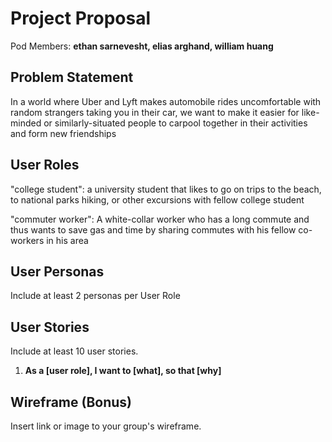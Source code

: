 # Project Proposal

Pod Members: **ethan sarnevesht, elias arghand, william huang**

## Problem Statement

In a world where Uber and Lyft makes automobile rides uncomfortable with random strangers taking you in their car, we want to make it easier for like-minded or similarly-situated people to carpool together in their activities and form new friendships

## User Roles

"college student": a university student that likes to go on trips to the beach, to national parks hiking, or other excursions with fellow college student

"commuter worker": A white-collar worker who has a long commute and thus wants to save gas and time by sharing commutes with his fellow co-workers in his area

## User Personas

Include at least 2 personas per User Role

## User Stories

Include at least 10 user stories.

1. **As a [user role], I want to [what], so that [why]**

## Wireframe (Bonus)

Insert link or image to your group's wireframe. 
